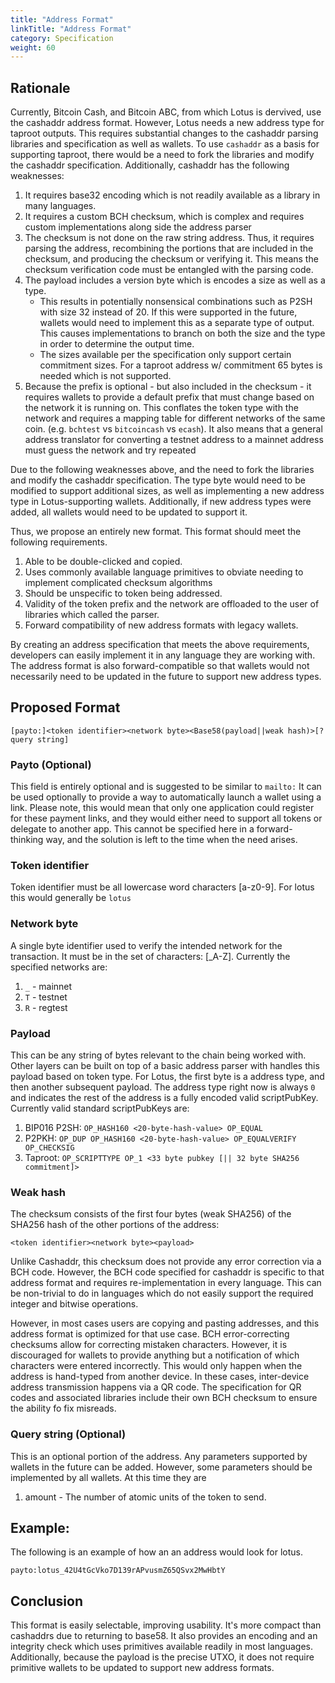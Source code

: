 ```yaml
---
title: "Address Format"
linkTitle: "Address Format"
category: Specification
weight: 60
---
```


## Rationale

Currently, Bitcoin Cash, and Bitcoin ABC, from which Lotus is dervived, use the cashaddr address format. However, Lotus needs a new address type for taproot outputs. This requires substantial changes to the cashaddr parsing libraries and specification as well as wallets. To use `cashaddr` as a basis for supporting taproot, there would be a need to fork the libraries and modify the cashaddr specification. Additionally, cashaddr has the following weaknesses:

1. It requires base32 encoding which is not readily available as a library in many languages.
2. It requires a custom BCH checksum, which is complex and requires custom implementations along side the address parser
3. The checksum is not done on the raw string address. Thus, it requires parsing the address, recombining the portions that are included in the checksum, and producing the checksum or verifying it. This means the checksum verification code must be entangled with the parsing code.
4. The payload includes a version byte which is encodes a size as well as a type.
    * This results in potentially nonsensical combinations such as P2SH with size 32 instead of 20. If this were supported in the future, wallets would need to implement this as a separate type of output. This causes implementations to branch on both the size and the type in order to determine the output time.
    * The sizes available per the specification only support certain commitment sizes. For a taproot address w/ commitment 65 bytes is needed which is not supported.
5. Because the prefix is optional - but also included in the checksum - it requires wallets to provide a default prefix that must change based on the network it is running on. This conflates the token type with the network and requires a mapping table for different networks of the same coin. (e.g. `bchtest` vs `bitcoincash` vs `ecash`). It also means that a general address translator for converting a testnet address to a mainnet address must guess the network and try repeated

Due to the following weaknesses above, and the need to fork the libraries and modify the cashaddr specification. The type byte would need to be modified to support additional sizes, as well as implementing a new address type in Lotus-supporting wallets. Additionally, if new address types were added, all wallets would need to be updated to support it.

Thus, we propose an entirely new format. This format should meet the following requirements.

1. Able to be double-clicked and copied.
2. Uses commonly available language primitives to obviate needing to implement complicated checksum algorithms
3. Should be unspecific to token being addressed.
4. Validity of the token prefix and the network are offloaded to the user of libraries which called the parser.
5. Forward compatibility of new address formats with legacy wallets.

By creating an address specification that meets the above requirements, developers can easily implement it in any language they are working with. The address format is also forward-compatible so that wallets would not necessarily need to be updated in the future to support new address types.

## Proposed Format

`[payto:]<token identifier><network byte><Base58(payload||weak hash)>[?query string]`

### Payto (Optional)

This field is entirely optional and is suggested to be similar to `mailto:` It can be used optionally to provide a way to automatically launch a wallet using a link. Please note, this would mean that only one application could register for these payment links, and they would either need to support all tokens or delegate to another app. This cannot be specified here in a forward-thinking way, and the solution is left to the time when the need arises.

### Token identifier

Token identifier must be all lowercase word characters [a-z0-9]. For lotus this would generally be `lotus`

### Network byte

A single byte identifier used to verify the intended network for the transaction. It must be in the set of characters: \[_A-Z\]. Currently the specified networks are:

1. `_` - mainnet
2. `T` - testnet
3. `R` - regtest

### Payload

This can be any string of bytes relevant to the chain being worked with. Other layers can be built on top of a basic address parser with handles this payload based on token type. For Lotus, the first byte is a address type, and then another subsequent payload. The address type right now is always `0` and indicates the rest of the address is a fully encoded valid scriptPubKey. Currently valid standard scriptPubKeys are:

1. BIP016 P2SH: `OP_HASH160 <20-byte-hash-value> OP_EQUAL`
2. P2PKH: `OP_DUP OP_HASH160 <20-byte-hash-value> OP_EQUALVERIFY OP_CHECKSIG`
3. Taproot: `OP_SCRIPTTYPE OP_1 <33 byte pubkey [|| 32 byte SHA256 commitment]>`

### Weak hash

The checksum consists of the first four bytes (weak SHA256) of the SHA256 hash of the other portions of the address:

`<token identifier><network byte><payload>`

Unlike Cashaddr, this checksum does not provide any error correction via a BCH code. However, the BCH code specified for cashaddr is specific to that address format and requires re-implementation in every language. This can be non-trivial to do in languages which do not easily support the required integer and bitwise operations.

However, in most cases users are copying and pasting addresses, and this address format is optimized for that use case. BCH error-correcting checksums allow for correcting mistaken characters. However, it is discouraged for wallets to provide anything but a notification of which characters were entered incorrectly. This would only happen when the address is hand-typed from another device. In these cases, inter-device address transmission happens via a QR code. The specification for QR codes and associated libraries include their own BCH checksum to ensure the ability fo fix misreads.

### Query string (Optional)

This is an optional portion of the address. Any parameters supported by wallets in the future can be added. However, some parameters should be implemented by all wallets. At this time they are

1. amount - The number of atomic units of the token to send.

## Example:

The following is an example of how an an address would look for lotus.

`payto:lotus_42U4tGcVko7D139rAPvusmZ65QSvx2MwHbtY`

## Conclusion

This format is easily selectable, improving usability. It's more compact than cashaddrs due to returning to base58. It also provides an encoding and an integrity check which uses primitives available readily in most languages. Additionally, because the payload is the precise UTXO, it does not require primitive wallets to be updated to support new address formats.
